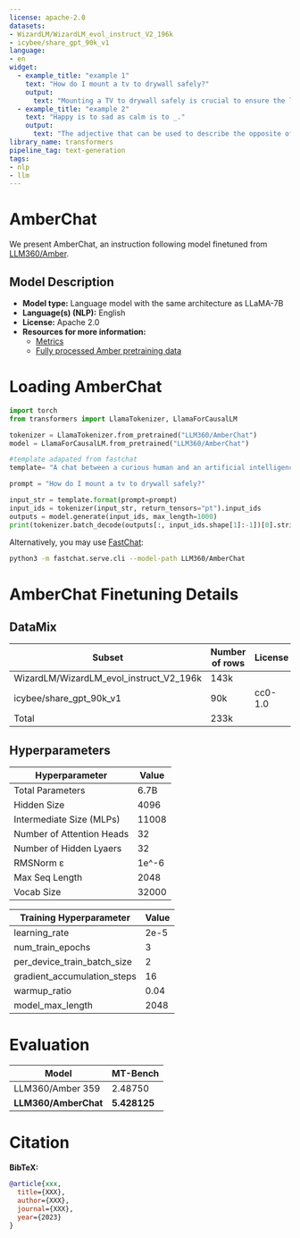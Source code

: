 ```yaml
---
license: apache-2.0
datasets:
- WizardLM/WizardLM_evol_instruct_V2_196k
- icybee/share_gpt_90k_v1
language:
- en
widget:
  - example_title: "example 1"
    text: "How do I mount a tv to drywall safely?"
    output:
      text: "Mounting a TV to drywall safely is crucial to ensure the longevity of your TV and the wall. Here's a step-by-step guide on how to do it safely:\n 1. Choose the right mount: Choose a mount that is compatible with your TV and the wall. Make sure the mount is rated for drywall and not just wood or concrete.\n 2. Prepare the wall: Before mounting the TV, make sure the wall is clean and free from any debris or paint. Use a stud finder to locate the studs in the wall.\n 3. Install the mount: Follow the manufacturer's instructions for mounting the TV to the wall. Use appropriate hardware and tools to secure the mount to the wall.\n 4. Level the TV: Level the TV on the mount using a spirit level or a leveling kit provided by the mount manufacturer.\n 5. Attach the TV to the mount: Attach the TV to the mount using the appropriate hardware and tools. Tighten the bolts and screws to ensure the TV is securely attached.\n 6. Connect the cables: Connect the TV cables to the appropriate ports on the back of the TV and the mount.\n 7. Test the mount: Test the mount to ensure it's secure and stable. Adjust the mount as needed to ensure the TV is level and secure.\n Mounting a TV to drywall safely is crucial to avoid damaging the wall or the TV. Follow these steps carefully and use appropriate tools and hardware to ensure a secure and stable installation."
  - example_title: "example 2"
    text: "Happy is to sad as calm is to _."
    output:
      text: "The adjective that can be used to describe the opposite of calm is \"anxious\" or \"stressed.\" So, from happy to sad, we can say that happy is to sad as calm is to anxious or stressed."
library_name: transformers
pipeline_tag: text-generation
tags:
- nlp
- llm
---
```

# AmberChat


We present AmberChat, an instruction following model finetuned from [LLM360/Amber](https://huggingface.co/LLM360/Amber).

## Model Description

- **Model type:** Language model with the same architecture as LLaMA-7B
- **Language(s) (NLP):** English
- **License:** Apache 2.0
- **Resources for more information:**
  - [Metrics](https://github.com/LLM360/Analysis360)
  - [Fully processed Amber pretraining data](https://huggingface.co/datasets/LLM360/AmberDatasets)


# Loading AmberChat 

```python
import torch
from transformers import LlamaTokenizer, LlamaForCausalLM

tokenizer = LlamaTokenizer.from_pretrained("LLM360/AmberChat")
model = LlamaForCausalLM.from_pretrained("LLM360/AmberChat")

#template adapated from fastchat
template= "A chat between a curious human and an artificial intelligence assistant. The assistant gives helpful, detailed, and polite answers to the human's questions.\n### Human: Got any creative ideas for a 10 year old’s birthday?\n### Assistant: Of course! Here are some creative ideas for a 10-year-old's birthday party:\n1. Treasure Hunt: Organize a treasure hunt in your backyard or nearby park. Create clues and riddles for the kids to solve, leading them to hidden treasures and surprises.\n2. Science Party: Plan a science-themed party where kids can engage in fun and interactive experiments. You can set up different stations with activities like making slime, erupting volcanoes, or creating simple chemical reactions.\n3. Outdoor Movie Night: Set up a backyard movie night with a projector and a large screen or white sheet. Create a cozy seating area with blankets and pillows, and serve popcorn and snacks while the kids enjoy a favorite movie under the stars.\n4. DIY Crafts Party: Arrange a craft party where kids can unleash their creativity. Provide a variety of craft supplies like beads, paints, and fabrics, and let them create their own unique masterpieces to take home as party favors.\n5. Sports Olympics: Host a mini Olympics event with various sports and games. Set up different stations for activities like sack races, relay races, basketball shooting, and obstacle courses. Give out medals or certificates to the participants.\n6. Cooking Party: Have a cooking-themed party where the kids can prepare their own mini pizzas, cupcakes, or cookies. Provide toppings, frosting, and decorating supplies, and let them get hands-on in the kitchen.\n7. Superhero Training Camp: Create a superhero-themed party where the kids can engage in fun training activities. Set up an obstacle course, have them design their own superhero capes or masks, and organize superhero-themed games and challenges.\n8. Outdoor Adventure: Plan an outdoor adventure party at a local park or nature reserve. Arrange activities like hiking, nature scavenger hunts, or a picnic with games. Encourage exploration and appreciation for the outdoors.\nRemember to tailor the activities to the birthday child's interests and preferences. Have a great celebration!\n### Human: {prompt}\n### Assistant:"

prompt = "How do I mount a tv to drywall safely?"

input_str = template.format(prompt=prompt)
input_ids = tokenizer(input_str, return_tensors="pt").input_ids
outputs = model.generate(input_ids, max_length=1000)
print(tokenizer.batch_decode(outputs[:, input_ids.shape[1]:-1])[0].strip())
```

Alternatively, you may use [FastChat](https://github.com/lm-sys/FastChat):
```bash
python3 -m fastchat.serve.cli --model-path LLM360/AmberChat
```

# AmberChat Finetuning Details

## DataMix
| Subset      | Number of rows |  License   |
| ----------- | ----------- | ----------- |
| WizardLM/WizardLM_evol_instruct_V2_196k      | 143k       |  |
| icybee/share_gpt_90k_v1   | 90k        | cc0-1.0 |
| Total | 233k |  |

## Hyperparameters
| Hyperparameter      | Value |
| ----------- | ----------- |
| Total Parameters      | 6.7B       |
| Hidden Size   | 4096        |
| Intermediate Size (MLPs)   | 11008        |
| Number of Attention Heads   | 32        |
| Number of Hidden Lyaers  | 32        |
| RMSNorm ɛ  | 1e^-6        |
| Max Seq Length   | 2048        |
| Vocab Size | 32000 |

| Training Hyperparameter      | Value |
| ----------- | ----------- |
| learning_rate      | 2e-5       |
| num_train_epochs  |  3        |
| per_device_train_batch_size   | 2        |
| gradient_accumulation_steps  | 16        |
| warmup_ratio | 0.04      |
| model_max_length | 2048     |


# Evaluation

| Model                                                | MT-Bench                                                  | 
|------------------------------------------------------|------------------------------------------------------------|
| LLM360/Amber 359 | 2.48750 | 
| **LLM360/AmberChat** | **5.428125** |

# Citation

**BibTeX:**

```bibtex
@article{xxx,
  title={XXX},
  author={XXX},
  journal={XXX},
  year={2023}
}
```